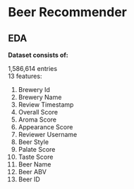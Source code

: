 # Beer Recommender

## EDA
**Dataset consists of:**

  1,586,614 entries \
  13 features: 
  1. Brewery Id
  2. Brewery Name
  3. Review Timestamp
  4. Overall Score
  5. Aroma Score
  6. Appearance Score
  7. Reviewer Username
  8. Beer Style
  9. Palate Score
  10. Taste Score
  11. Beer Name
  12. Beer ABV
  13. Beer ID
